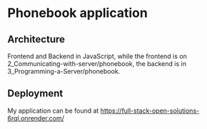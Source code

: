 # Phonebook application 

## Architecture
Frontend and Backend in JavaScript, while the frontend is on 2_Communicating-with-server/phonebook, the backend is in 3_Programming-a-Server/phonebook.

## Deployment 
My application can be found at https://full-stack-open-solutions-6rql.onrender.com/